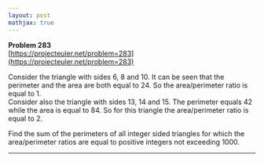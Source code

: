 ```yaml
---
layout: post
mathjax: true
---
```

**Problem 283**  
[https://projecteuler.net/problem=283](https://projecteuler.net/problem=283)

<p>
Consider the triangle with sides 6, 8 and 10. It can be seen that the perimeter and the area are both equal to 24. 
So the area/perimeter ratio is equal to 1.<br />
Consider also the triangle with sides 13, 14 and 15. The perimeter equals 42 while the area is equal to 84. 
So for this triangle the area/perimeter ratio is equal to 2.
</p>
<p>
Find the sum of the perimeters of all integer sided triangles for which the area/perimeter ratios are equal to positive integers not exceeding 1000.
</p>

---

